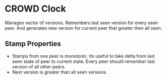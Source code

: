 # CROWD Clock

Manages vector of versions. Remembers last seen version for every seen peer. And generates new version for current peer that greater then all seen.

## Stamp Properties

- Stamps from one peer is monotonic. Its useful to take delta from last seen state of peer to current state. Every peer should remember last version of all other peers.
- Next version is greater than all seen versions.
